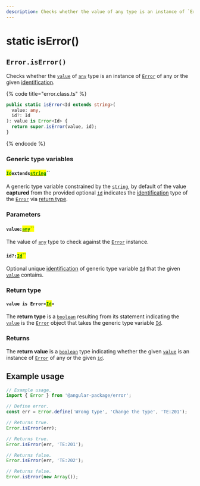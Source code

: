 ```yaml
---
description: Checks whether the value of any type is an instance of `Error`.
---
```


# static isError()

## `Error.isError()`

Checks whether the [`value`](static-iserror.md#value-any) of [`any`](https://www.typescriptlang.org/docs/handbook/2/everyday-types.html#any) type is an instance of [`Error`](broken-reference) of any or the given [identification](static-iserror.md#id-id).

{% code title="error.class.ts" %}
```typescript
public static isError<Id extends string>(
  value: any,
  id?: Id
): value is Error<Id> {
  return super.isError(value, id);
}
```
{% endcode %}

### Generic type variables

#### <mark style="color:green;">`Id`</mark>`extends`[<mark style="color:green;">`string`</mark>](https://www.typescriptlang.org/docs/handbook/basic-types.html#string)``

A generic type variable constrained by the [`string`](https://developer.mozilla.org/en-US/docs/Web/JavaScript/Reference/Global\_Objects/String), by default of the value **captured** from the provided optional [`id`](static-iserror.md#id-id) indicates the [identification](../../getting-started/basic-concepts.md#identification) type of the [`Error`](broken-reference) via [return type](static-iserror.md#return-type).

### Parameters

#### `value:`[<mark style="color:green;">`any`</mark>](https://www.typescriptlang.org/docs/handbook/basic-types.html#any)<mark style="color:green;">``</mark>

The value of [`any`](https://www.typescriptlang.org/docs/handbook/basic-types.html#any) type to check against the [`Error`](broken-reference) instance.

#### `id?:`[<mark style="color:green;">`Id`</mark>](static-iserror.md#idextendsstring)<mark style="color:green;">``</mark>

Optional unique [identification](../../getting-started/basic-concepts.md#identification) of generic type variable [`Id`](static-iserror.md#idextendsstring) that the given [`value`](static-iserror.md#value-any) contains.

### Return type

#### `value is Error<`[<mark style="color:green;">`Id`</mark>](static-iserror.md#idextendsstring)`>`

The **return type** is a [`boolean`](https://www.typescriptlang.org/docs/handbook/basic-types.html#boolean) resulting from its statement indicating the [`value`](static-iserror.md#value-any) is the [`Error`](broken-reference) object that takes the generic type variable [`Id`](static-iserror.md#idextendsstring).

### Returns

The **return value** is a [`boolean`](https://developer.mozilla.org/en-US/docs/Web/JavaScript/Reference/Global\_Objects/Boolean) type indicating whether the given [`value`](static-iserror.md#value-any) is an instance of [`Error`](broken-reference) of any or the given [`id`](static-iserror.md#id-id).

## Example usage

```typescript
// Example usage.
import { Error } from '@angular-package/error';

// Define error.
const err = Error.define('Wrong type', 'Change the type', 'TE:201');

// Returns true.
Error.isError(err);

// Returns true.
Error.isError(err, 'TE:201');

// Returns false.
Error.isError(err, 'TE:202');

// Returns false.
Error.isError(new Array());
```
